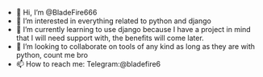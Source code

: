 - 👋 Hi, I’m @BladeFire666
- 👀 I’m interested in everything related to python and django
- 🌱 I’m currently learning to use django because I have a project in mind that I will need support with, the benefits will come later.
- 💞️ I’m looking to collaborate on tools of any kind as long as they are with python, count me bro
- 📫 How to reach me: Telegram:@bladefire6

<!---
--->
